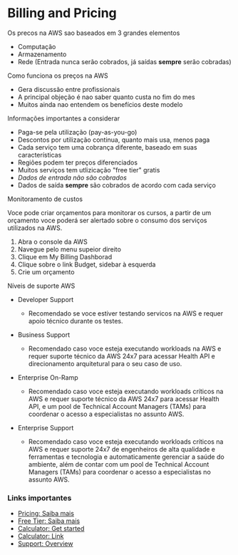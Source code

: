 # Billing and Pricing

Os precos na AWS sao baseados em 3 grandes elementos
- Computação
- Armazenamento
- Rede (Entrada nunca serão cobrados, já saídas **sempre** serão cobradas)

Como funciona os preços na AWS
  - Gera discussão entre profissionais
  - A principal objeção é nao saber quanto custa no fim do mes
  - Muitos ainda nao entendem os benefícios deste modelo 

Informações importantes a considerar
  - Paga-se pela utilização (pay-as-you-go)
  - Descontos por utilização continua, quanto mais usa, menos paga
  - Cada serviço tem uma cobrança diferente, baseado em suas características
  - Regiões podem ter preços diferenciados
  - Muitos serviços tem utlizicação "free tier" gratis
  - *Dados de entrada não são cobrados*
  - Dados de saída **sempre** são cobrados de acordo com cada serviço

Monitoramento de custos

Voce pode criar orçamentos para monitorar os cursos, a partir de um orçamento voce poderá ser alertado sobre o consumo dos serviços utilizados na AWS.

1. Abra o console da AWS
2. Navegue pelo menu supeior direito
3. Clique em My Billing Dashborad
4. Clique sobre o link Budget, sidebar à esquerda
5. Crie um orçamento


Níveis de suporte AWS

- Developer Support
  - Recomendado se voce estiver testando servicos na AWS e requer apoio técnico durante os testes.

- Business Support
  - Recomendado caso voce esteja executando workloads na AWS e requer suporte técnico da AWS 24x7 para acessar Health API e direcionamento arquitetural para o seu caso de uso.

- Enterprise On-Ramp
  - Recomendado caso voce esteja executando workloads críticos na AWS e requer suporte técnico da AWS 24x7 para acessar Health API, e um pool de Technical Account Managers (TAMs) para coordenar o acesso a especialistas no assunto AWS.

- Enterprise Support
  - Recomendado caso voce esteja executando workloads críticos na AWS e requer suporte 24x7 de engenheiros de alta qualidade e ferramentas e tecnologia e automaticamente gerenciar a saúde do ambiente, além de contar com um pool de Technical Account Managers (TAMs) para coordenar o acesso a especialistas no assunto AWS.

### Links importantes
- [Pricing: Saiba mais](https://aws.amazon.com/pricing/)
- [Free Tier: Saiba mais](https://aws.amazon.com/free/)
- [Calculator: Get started](https://docs.aws.amazon.com/pricing-calculator/latest/userguide/getting-started.html)  
- [Calculator: Link](https://calculator.aws/#/estimate)
- [Support: Overview](https://aws.amazon.com/premiumsupport)